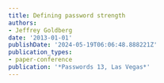 ```yaml
---
title: Defining password strength
authors:
- Jeffrey Goldberg
date: '2013-01-01'
publishDate: '2024-05-19T06:06:48.888221Z'
publication_types:
- paper-conference
publication: '*Passwords 13, Las Vegas*'
---
```

